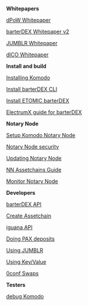 **Whitepapers**

[dPoW Whitepaper](https://github.com/KomodoPlatform/komodo/wiki/Delayed-Proof-of-Work-(dPoW)-Whitepaper)

[barterDEX Whitepaper v2](https://github.com/KomodoPlatform/KomodoPlatform/wiki/barterDEX-Whitepaper-v2)

[JUMBLR Whitepaper](https://github.com/KomodoPlatform/komodo/wiki/JUMBLR-Whitepaper)

[dICO Whitepaper](https://github.com/KomodoPlatform/KomodoPlatform/wiki/dICO-Whitepaper)

**Install and build**

[Installing Komodo](https://github.com/KomodoPlatform/komodo/wiki/Installing-Komodo-Manually)

[Install barterDEX CLI](https://github.com/KomodoPlatform/KomodoPlatform/wiki/Installing-and-Using-Komodo-Platform-(barterDEX))

[Install ETOMIC barterDEX](https://github.com/KomodoPlatform/KomodoPlatform/wiki/Step-by-Step-Setup-Guide-for-ETH-(ERC20)-Token-Swap-Using-barterDEX)

[ElectrumX guide for barterDEX](https://github.com/KomodoPlatform/KomodoPlatform/wiki/ElectrumX-guide-for-barterDEX)

**Notary Node**

[Setup Komodo Notary Node](https://github.com/KomodoPlatform/komodo/wiki/Setup-Komodo-Notary-Node)

[Notary Node security](https://github.com/KomodoPlatform/komodo/wiki/Standard-Security-Setup-for-Nodes)

[Updating Notary Node](https://github.com/KomodoPlatform/komodo/wiki/Updating-notary-node-in-few-lessons)

[NN Assetchains Guide](https://github.com/KomodoPlatform/komodo/wiki/Assetchains-Guide-for-Notary-Nodes)

[Monitor Notary Node](https://github.com/KomodoPlatform/komodo/wiki/Monitor-your-Komodo-Notary-Node)

**Developers**

[barterDEX API](https://github.com/KomodoPlatform/KomodoPlatform/wiki/BarterDEX-API-Summary-by-Category)

[Create Assetchain](https://github.com/KomodoPlatform/komodo/wiki/Creating-New-Assetchain)

[iguana API](http://docs.supernet.org/)

[Doing PAX deposits](https://github.com/KomodoPlatform/komodo/wiki/Doing-PAX-deposits)

[Using JUMBLR](https://github.com/KomodoPlatform/komodo/wiki/Using-JUMBLR)

[Using Key/Value](https://github.com/KomodoPlatform/komodo/wiki/Using-Key-Value)

[0conf Swaps](https://github.com/KomodoPlatform/KomodoPlatform/wiki/Processing-InstantDEX-swap-on-barterDEX)

**Testers**

[debug Komodo](https://github.com/KomodoPlatform/komodo/wiki/Debug-Komodo)